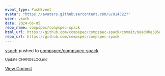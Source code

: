 ```yaml
---
event_type: PushEvent
avatar: "https://avatars.githubusercontent.com/u/814322?"
user: vsoch
date: 2024-06-05
repo_name: compspec/compspec-spack
html_url: https://github.com/compspec/compspec-spack/commit/98ad0be385ac2afed34a52a2a83f122e06ee3617
repo_url: https://github.com/compspec/compspec-spack
---
```


<a href='https://github.com/vsoch' target='_blank'>vsoch</a> pushed to <a href='https://github.com/compspec/compspec-spack' target='_blank'>compspec/compspec-spack</a>

<small>Update CHANGELOG.md</small>

<a href='https://github.com/compspec/compspec-spack/commit/98ad0be385ac2afed34a52a2a83f122e06ee3617' target='_blank'>View Commit</a>